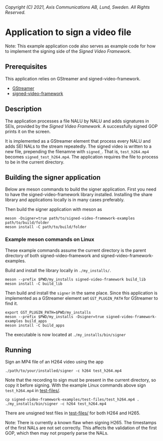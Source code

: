 *Copyright (C) 2021, Axis Communications AB, Lund, Sweden. All Rights Reserved.*

# Application to sign a video file
Note: This example application code also serves as example code for how to implement the signing side of the
*Signed Video Framework*.

## Prerequisites
This application relies on GStreamer and signed-video-framework.
- [GStreamer](https://gstreamer.freedesktop.org/documentation/installing/index.html?gi-language=c)
- [signed-video-framework](https://github.com/AxisCommunications/signed-video-framework)

## Description
The application processes a file NALU by NALU and adds signatures in SEIs, provided by the
*Signed Video Framework*. A successfully signed GOP prints it on the screen.

It is implemented as a GStreamer element that process every NALU and adds SEI NALs to the stream repeatedly.
The signed video is written to a new file, prepending the filenamne with `signed_`. That is, `test_h264.mp4` becomes `signed_test_h264.mp4`. The application requires the file to process to be in the current directory.

## Building the signer application
Below are meson commands to build the signer application. First you need to have the signed-video-framework library installed. Installing the share library and applications locally is in many cases preferably.

Then build the signer application with meson as
```
meson -Dsigner=true path/to/signed-video-framework-examples path/to/build/folder
meson install -C path/to/build/folder
```

### Example meson commands on Linux
These example commands assume the current directory is the parent directory of both signed-video-framework and signed-video-framework-examples.

Build and install the library locally in `./my_installs/`.
```
meson --prefix $PWD/my_installs signed-video-framework build_lib
meson install -C build_lib
```
Then build and install the `signer` in the same place. Since this application is implemented as a GStreamer element set `GST_PLUGIN_PATH` for GStreamer to find it.
```
export GST_PLUGIN_PATH=$PWD/my_installs
meson --prefix $PWD/my_installs -Dsigner=true signed-video-framework-examples build_apps
meson install -C build_apps
```
The executable is now located at `./my_installs/bin/signer`

## Running
Sign an MP4 file of an H264 video using the app
```
./path/to/your/installed/signer -c h264 test_h264.mp4
```
Note that the recording to sign must be present in the current directory, so copy it before signing. With the example Linux commands above sign `test_h264.mp4` in [test-files/](../../test-files/).
```
cp signed-video-framework-examples/test-files/test_h264.mp4 .
./my_installs/bin/signer -c h264 test_h264.mp4
```

There are unsigned test files in [test-files/](../../test-files/) for both H264 and H265.

Note: There is currently a known flaw when signing H265. The timestamps of the first NALs are not
set correctly. This affects the validation of the first GOP, which then may not properly parse the
NALs.

